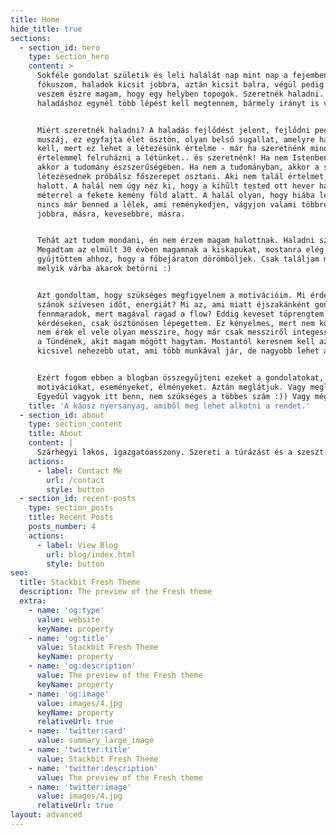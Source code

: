 ```yaml
---
title: Home
hide_title: true
sections:
  - section_id: hero
    type: section_hero
    content: >
      Sokféle gondolat születik és leli halálát nap mint nap a fejemben. Nincs
      fókuszom, haladok kicsit jobbra, aztán kicsit balra, végül pedig azon
      veszem észre magam, hogy egy helyben topogok. Szeretnék haladni. A
      haladáshoz egynél több lépést kell megtennem, bármely irányt is választom.


      Miért szeretnék haladni? A haladás fejlődést jelent, fejlődni pedig
      muszáj, ez egyfajta élet ösztön, olyan belső sugallat, amelyre hallgatni
      kell, mert ez lehet a létezésünk értelme - már ha szeretnénk mindenképp
      értelemmel felruházni a létünket.. és szeretnénk! Ha nem Istenben hiszel,
      akkor a tudomány észszerűségében. Ha nem a tudományban, akkor a saját
      létezésednek próbálsz főszerepet osztani. Aki nem talál értelmet, az
      halott. A halál nem úgy néz ki, hogy a kihűlt tested ott hever három
      méterrel a fekete kemény föld alatt. A halál olyan, hogy hiába lélekzel,
      nincs már benned a lélek, ami reménykedjen, vágyjon valami többre, másra,
      jobbra, másra, kevesebbre, másra.


      Tehát azt tudom mondani, én nem érzem magam halottnak. Haladni szeretnék.
      Megadtam az elmúlt 30 évben magamnak a kiskapukat, mostanra elég erőt
      gyűjtöttem ahhoz, hogy a főbejáraton dörömböljek. Csak találjam meg,
      melyik várba akarok betörni :)


      Azt gondoltam, hogy szükséges megfigyelnem a motivációim. Mi érdekel? Mire
      szánok szívesen időt, energiát? Mi az, ami miatt éjszakánként gond nélkül
      fennmaradok, mert magával ragad a flow? Eddig keveset töprengtem ezeken a
      kérdéseken, csak ösztönösen lépegettem. Ez kényelmes, mert nem kötelez, de
      nem érek el vele olyan messzire, hogy már csak messziről integessek annak
      a Tündének, akit magam mögött hagytam. Mostantól keresnem kell az egy
      kicsivel nehezebb utat, ami több munkával jár, de nagyobb lehet a jutalom.


      Ezért fogom ebben a blogban összegyűjteni ezeket a gondolatokat,
      motivációkat, eseményeket, élményeket. Aztán meglátjuk. Vagy meglátom.
      Egyedül vagyok itt benn, nem szükséges a többes szám :)) Vagy mégsem?
    title: 'A káosz nyersanyag, amiből meg lehet alkotni a rendet.'
  - section_id: about
    type: section_content
    title: About
    content: |
      Szárhegyi lakos, igazgatóasszony. Szereti a túrázást és a szeszt.
    actions:
      - label: Contact Me
        url: /contact
        style: button
  - section_id: recent-posts
    type: section_posts
    title: Recent Posts
    posts_number: 4
    actions:
      - label: View Blog
        url: blog/index.html
        style: button
seo:
  title: Stackbit Fresh Theme
  description: The preview of the Fresh theme
  extra:
    - name: 'og:type'
      value: website
      keyName: property
    - name: 'og:title'
      value: Stackbit Fresh Theme
      keyName: property
    - name: 'og:description'
      value: The preview of the Fresh theme
      keyName: property
    - name: 'og:image'
      value: images/4.jpg
      keyName: property
      relativeUrl: true
    - name: 'twitter:card'
      value: summary_large_image
    - name: 'twitter:title'
      value: Stackbit Fresh Theme
    - name: 'twitter:description'
      value: The preview of the Fresh theme
    - name: 'twitter:image'
      value: images/4.jpg
      relativeUrl: true
layout: advanced
---
```

